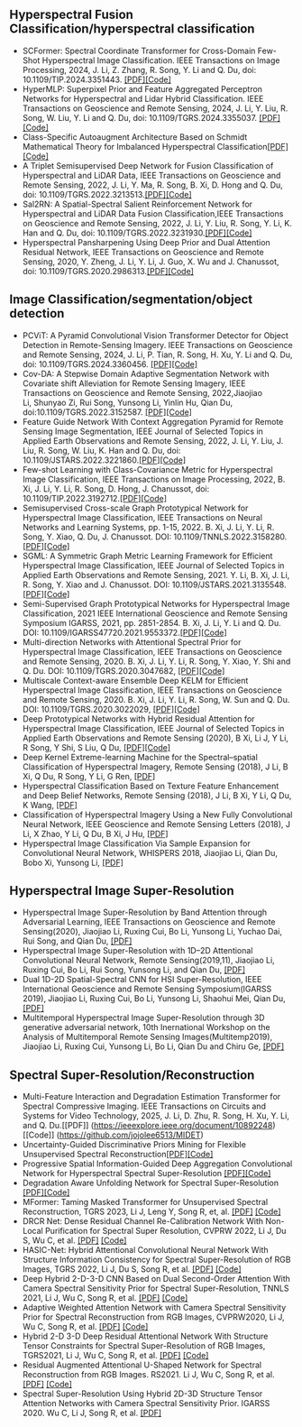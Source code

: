 ## Hyperspectral Fusion Classification/hyperspectral classification
- SCFormer: Spectral Coordinate Transformer for Cross-Domain Few-Shot Hyperspectral Image Classification. IEEE Transactions on Image Processing, 2024, J. Li, Z. Zhang, R. Song, Y. Li and Q. Du, doi: 10.1109/TIP.2024.3351443. [[PDF]](https://ieeexplore.ieee.org/abstract/document/10400402)[[Code]](https://github.com/jojolee6513/SCFormer)
- HyperMLP: Superpixel Prior and Feature Aggregated Perceptron Networks for Hyperspectral and Lidar Hybrid Classification. IEEE Transactions on Geoscience and Remote Sensing, 2024, J. Li, Y. Liu, R. Song, W. Liu, Y. Li and Q. Du, doi: 10.1109/TGRS.2024.3355037. [[PDF]](https://ieeexplore.ieee.org/abstract/document/10401943)[[Code]](https://github.com/lyz123-xidian/TGRS-HyperMLP)
- Class-Specific Autoaugment Architecture Based on Schmidt Mathematical Theory for Imbalanced Hyperspectral Classification[[PDF]](https://ieeexplore.ieee.org/document/10258305)[[Code]](https://github.com/jojolee6513/CACS)
- A Triplet Semisupervised Deep Network for Fusion Classification of Hyperspectral and LiDAR Data, IEEE Transactions on Geoscience and Remote Sensing, 2022, J. Li, Y. Ma, R. Song, B. Xi, D. Hong and Q. Du, doi: 10.1109/TGRS.2022.3213513.[[PDF]](https://ieeexplore.ieee.org/document/9915611)[[Code]](https://github.com/jojolee6513/TSDN)
- Sal2RN: A Spatial-Spectral Salient Reinforcement Network for Hyperspectral and LiDAR Data Fusion Classification,IEEE Transactions on Geoscience and Remote Sensing, 2022, J. Li, Y. Liu, R. Song, Y. Li, K. Han and Q. Du, doi: 10.1109/TGRS.2022.3231930.[[PDF]](https://ieeexplore.ieee.org/document/9998520)[[Code]](https://github.com/lyz123-xidian/TGRS-Sal2RN)
- Hyperspectral Pansharpening Using Deep Prior and Dual Attention Residual Network, IEEE Transactions on Geoscience and Remote Sensing, 2020, Y. Zheng, J. Li, Y. Li, J. Guo, X. Wu and J. Chanussot, doi: 10.1109/TGRS.2020.2986313.[[PDF]](https://ieeexplore.ieee.org/document/9076645)[[Code]](https://github.com/yxzheng24/IEEE_TGRS_DHP-DARN)
## Image Classification/segmentation/object detection
- PCViT: A Pyramid Convolutional Vision Transformer Detector for Object Detection in Remote-Sensing Imagery. IEEE Transactions on Geoscience and Remote Sensing, 2024, J. Li, P. Tian, R. Song, H. Xu, Y. Li and Q. Du, doi: 10.1109/TGRS.2024.3360456. [[PDF]](https://ieeexplore.ieee.org/document/10417056)[[Code]](https://github.com/andytianph/TGRS_PCViT)
- Cov-DA: A Stepwise Domain Adaptive Segmentation Network with Covariate shift Alleviation for Remote Sensing Imagery, IEEE Transactions on Geoscience and Remote Sensing, 2022,Jiaojiao Li, Shunyao Zi, Rui Song, Yunsong Li, Yinlin Hu, Qian Du, doi:10.1109/TGRS.2022.3152587. [[PDF]](https://ieeexplore.ieee.org/document/9716091)[[Code]](https://github.com/KL-Ding/TGRS-Cov_DA)
- Feature Guide Network With Context Aggregation Pyramid for Remote Sensing Image Segmentation, IEEE Journal of Selected Topics in Applied Earth Observations and Remote Sensing, 2022, J. Li, Y. Liu, J. Liu, R. Song, W. Liu, K. Han and Q. Du, doi: 10.1109/JSTARS.2022.3221860.[[PDF]](https://ieeexplore.ieee.org/document/9947207)[[Code]](https://github.com/lyz123-xidian/JSTARS-FGN-CAP)
- Few-shot Learning with Class-Covariance Metric for Hyperspectral Image Classification, IEEE Transactions on Image Processing, 2022, B. Xi, J. Li, Y. Li, R. Song, D. Hong, J. Chanussot, doi: 10.1109/TIP.2022.3192712.[[PDF]](https://github.com/B-Xi/TIP_2022_CMFSL)[[Code]](https://github.com/B-Xi/TIP_2022_CMFSL) 
- Semisupervised Cross-scale Graph Prototypical Network for Hyperspectral Image Classification, IEEE Transactions on Neural Networks and Learning Systems, pp. 1-15, 2022. B. Xi, J. Li, Y. Li, R. Song, Y. Xiao, Q. Du, J. Chanussot. DOI: 10.1109/TNNLS.2022.3158280.[[PDF]](https://ieeexplore.ieee.org/document/9740412)[[Code]](https://github.com/B-Xi/TNNLS_2022_X-GPN) 
- SGML: A Symmetric Graph Metric Learning Framework for Efficient Hyperspectral Image Classification, IEEE Journal of Selected Topics in Applied Earth Observations and Remote Sensing, 2021. Y. Li, B. Xi, J. Li, R. Song, Y. Xiao and J. Chanussot. DOI: 10.1109/JSTARS.2021.3135548.[[PDF]](https://ieeexplore.ieee.org/abstract/document/9652087)[[Code]](https://github.com/B-Xi/JSTARS_2021_SGML)
- Semi-Supervised Graph Prototypical Networks for Hyperspectral Image Classification, 2021 IEEE International Geoscience and Remote Sensing Symposium IGARSS, 2021, pp. 2851-2854. B. Xi, J. Li, Y. Li and Q. Du. DOI: 10.1109/IGARSS47720.2021.9553372.[[PDF]](https://ieeexplore.ieee.org/document/9553372)[[Code]](https://github.com/B-Xi/IGARSS_2021_SSGPN)
- Multi-direction Networks with Attentional Spectral Prior for Hyperspectral Image Classification, IEEE Transactions on Geoscience and Remote Sensing, 2020. B. Xi, J. Li, Y. Li, R. Song, Y. Xiao, Y. Shi and Q. Du. DOI: 10.1109/TGRS.2020.3047682, [[PDF]](https://ieeexplore.ieee.org/stamp/stamp.jsp?tp=&arnumber=9325080)[[Code]](https://github.com/B-Xi/TGRS_2020_MDN-ASP)
- Multiscale Context-aware Ensemble Deep KELM for Efficient Hyperspectral Image Classification, IEEE Transactions on Geoscience and Remote Sensing, 2020. B. Xi, J. Li, Y. Li, R. Song, W. Sun and Q. Du. DOI: 10.1109/TGRS.2020.3022029, [[PDF]](https://ieeexplore.ieee.org/stamp/stamp.jsp?tp=&arnumber=9203816)[[Code]](https://github.com/B-Xi/TGRS2020_MSC-EDKELM)
- Deep Prototypical Networks with Hybrid Residual Attention for Hyperspectral Image Classification, IEEE Journal of Selected Topics in Applied Earth Observations and Remote Sensing (2020), B Xi, Li J, Y Li, R Song, Y Shi, S Liu, Q Du, [[PDF]](https://ieeexplore.ieee.org/stamp/stamp.jsp?tp=&arnumber=9126161)[[Code]](https://github.com/B-Xi/JSTARS_DPN-HRA)
- Deep Kernel Extreme-learning Machine for the Spectral–spatial Classification of Hyperspectral Imagery, Remote Sensing (2018), J Li, B Xi, Q Du, R Song, Y Li, G Ren, [[PDF]](https://doi.org/10.3390/rs10122036)
- Hyperspectral Classification Based on Texture Feature Enhancement and Deep Belief Networks, Remote Sensing (2018), J Li, B Xi, Y Li, Q Du, K Wang, [[PDF]](https://doi.org/10.3390/rs10030396)
- Classification of Hyperspectral Imagery Using a New Fully Convolutional Neural Network, IEEE Geoscience and Remote Sensing Letters (2018), J Li, X Zhao, Y Li, Q Du, B Xi, J Hu, [[PDF]](https://ieeexplore.ieee.org/document/8249752) 
- Hyperspectral Image Classification Via Sample Expansion for Convolutional Neural Network, WHISPERS 2018, Jiaojiao Li, Qian Du, Bobo Xi, Yunsong Li, [[PDF]](https://doi.org/10.1109/WHISPERS.2018.8747245)
## Hyperspectral Image Super-Resolution
- Hyperspectral Image Super-Resolution by Band Attention through Adversarial Learning, IEEE Transactions on Geoscience and Remote Sensing(2020), Jiaojiao Li, Ruxing Cui, Bo Li, Yunsong Li, Yuchao Dai, Rui Song, and Qian Du, [[PDF]](https://ieeexplore.ieee.org/document/8960413)
- Hyperspectral Image Super-Resolution with 1D–2D Attentional Convolutional Neural Network, Remote Sensing(2019,11), Jiaojiao Li, Ruxing Cui, Bo Li, Rui Song, Yunsong Li, and Qian Du,  [[PDF]](https://www.researchgate.net/publication/337704194_Hyperspectral_Image_Super-Resolution_with_1D-2D_Attentional_Convolutional_Neural_Network)
- Dual 1D-2D Spatial-Spectral CNN for HSI Super-Resolution, IEEE International Geoscience and Remote Sensing Symposium(IGARSS 2019), Jiaojiao Li, Ruxing Cui, Bo Li, Yunsong Li, Shaohui Mei, Qian Du,  [[PDF]](https://ieeexplore.ieee.org/document/8898352)
- Multitemporal Hyperspectral Image Super-Resolution through 3D generative adversarial network, 10th Inernational Workshop on the Analysis of Multitemporal Remote Sensing Images(Multitemp2019), Jiaojiao Li, Ruxing Cui, Yunsong Li, Bo Li, Qian Du and Chiru Ge, [[PDF]](https://ieeexplore.ieee.org/abstract/document/8866956)
## Spectral Super-Resolution/Reconstruction
- Multi-Feature Interaction and Degradation Estimation Transformer for Spectral Compressive Imaging. IEEE Transactions on Circuits and Systems for Video Technology, 2025, J. Li, D. Zhu, R. Song, H. Xu, Y. Li, and Q. Du.[[PDF]] (https://ieeexplore.ieee.org/document/10892248)[[Code]] (https://github.com/jojolee6513/MIDET)
- Uncertainty-Guided Discriminative Priors Mining for Flexible Unsupervised Spectral Reconstruction[[PDF]](https://ieeexplore.ieee.org/abstract/document/10843147)[[Code]](https://github.com/SuperiorLeo/Uncertainty-guided-UnSSR)
- Progressive Spatial Information-Guided Deep Aggregation Convolutional Network for Hyperspectral Spectral Super-Resolution [[PDF]](https://ieeexplore.ieee.org/abstract/document/10298249/)[[Code]](https://github.com/dusongcheng/SIGnet-master)
- Degradation Aware Unfolding Network for Spectral Super-Resolution [[PDF]](https://ieeexplore.ieee.org/abstract/document/10376181/)[[Code]](https://github.com/dusongcheng/DAUNet-master)
- MFormer: Taming Masked Transformer for Unsupervised Spectral Reconstruction, TGRS 2023, Li J, Leng Y, Song R, et, al. [[PDF]](https://ieeexplore.ieee.org/document/10093998) [[Code]](https://github.com/SuperiorLeo/MFormer-Taming-Masked-Transformer-for-Unsupervised-Spectral-Reconstruction.git)
- DRCR Net: Dense Residual Channel Re-Calibration Network With Non-Local Purification for Spectral Super Resolution, CVPRW 2022, Li J, Du S, Wu C, et al. [[PDF]](https://openaccess.thecvf.com/content/CVPR2022W/NTIRE/html/Li_DRCR_Net_Dense_Residual_Channel_Re-Calibration_Network_With_Non-Local_Purification_CVPRW_2022_paper.html) [[Code]](https://github.com/jojolee6513/DRCR-net)
- HASIC-Net: Hybrid Attentional Convolutional Neural Network With Structure Information Consistency for Spectral Super-Resolution of RGB Images, TGRS 2022, Li J, Du S, Song R, et al. [[PDF]](https://ieeexplore.ieee.org/abstract/document/9678983) [[Code]](https://github.com/jojolee6513/HASIC-net)
- Deep Hybrid 2-D-3-D CNN Based on Dual Second-Order Attention With Camera Spectral Sensitivity Prior for Spectral Super-Resolution, TNNLS 2021, Li J, Wu C, Song R, et al. [[PDF]](https://ieeexplore.ieee.org/abstract/document/9506982/) [[Code]](https://github.com/Deep-imagelab/HSACS)
- Adaptive Weighted Attention Network with Camera Spectral Sensitivity Prior for Spectral Reconstruction from RGB Images, CVPRW2020, Li J, Wu C, Song R, et al. [[PDF]](http://openaccess.thecvf.com/content_CVPRW_2020/html/w31/Li_Adaptive_Weighted_Attention_Network_With_Camera_Spectral_Sensitivity_Prior_for_CVPRW_2020_paper.html) [[Code]](https://github.com/Deep-imagelab/AWAN)
- Hybrid 2-D 3-D Deep Residual Attentional Network With Structure Tensor Constraints for Spectral Super-Resolution of RGB Images, TGRS2021, Li J, Wu C, Song R, et al. [[PDF]](https://ieeexplore.ieee.org/abstract/document/9133131) [[Code]](https://github.com/Deep-imagelab/HDRAN)
- Residual Augmented Attentional U-Shaped Network for Spectral Reconstruction from RGB Images. RS2021. Li J, Wu C, Song R, et al. [[PDF]](https://www.mdpi.com/2072-4292/13/1/115) [[Code]](https://github.com/Deep-imagelab/RAAUN)
- Spectral Super-Resolution Using Hybrid 2D-3D Structure Tensor Attention Networks with Camera Spectral Sensitivity Prior. IGARSS 2020. Wu C, Li J, Song R, et al.  [[PDF]](https://ieeexplore.ieee.org/abstract/document/9323553/)



